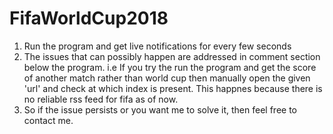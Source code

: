# FifaWorldCup2018

1. Run the program and get live notifications for every few seconds
2. The issues that can possibly happen are addressed in comment section below the program. i.e If you try the run the program and get the score of another match rather than world cup then manually open the given 'url' and check at which index is present. This happnes because there is no reliable rss feed for fifa as of now. 
3. So if the issue persists or you want me to solve it, then feel free to contact me.
